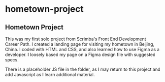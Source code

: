 # hometown-project
## Hometown Project
This was my first solo project from Scrimba's Front End Development Career Path. I created a landing page for visiting my hometown in Beijing, China.
I coded with HTML and CSS, and also learned how to use Figma as a developer. I loosely based my page on a Figma design file with suggested specs.

There is a placeholder JS file in the folder, as I may return to this project and add Javascript as I learn additional material.
